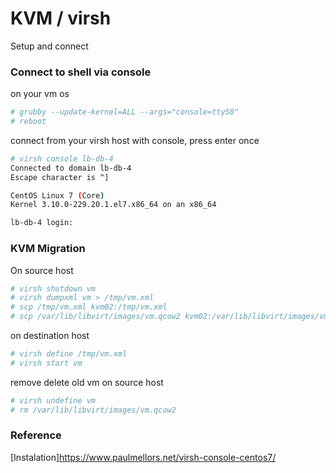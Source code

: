 # KVM / virsh
Setup and connect


### Connect to shell via console

on your vm os
```sh
# grubby --update-kernel=ALL --args="console=ttyS0"
# reboot
```

connect from your virsh host with console, press enter once

```sh
# virsh console lb-db-4
Connected to domain lb-db-4
Escape character is ^]

CentOS Linux 7 (Core)
Kernel 3.10.0-229.20.1.el7.x86_64 on an x86_64

lb-db-4 login:
```

### KVM Migration
On source host

```sh
# virsh shutdown vm
# virsh dumpxml vm > /tmp/vm.xml
# scp /tmp/vm.xml kvm02:/tmp/vm.xml
# scp /var/lib/libvirt/images/vm.qcow2 kvm02:/var/lib/libvirt/images/vm.qcow2
```
on destination host

```sh
# virsh define /tmp/vm.xml 
# virsh start vm
```
remove delete old vm on source host

```sh
# virsh undefine vm
# rm /var/lib/libvirt/images/vm.qcow2
```

### Reference

[Instalation]https://www.paulmellors.net/virsh-console-centos7/
